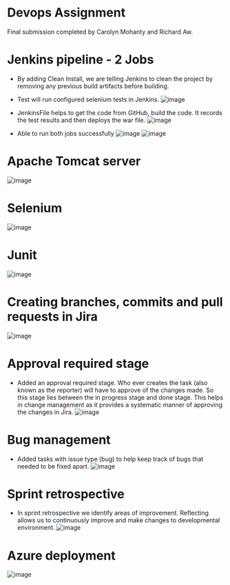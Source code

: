 # Devops Assignment
Final submission completed by Carolyn Mohanty and Richard Aw.

# Jenkins pipeline - 2 Jobs
- By adding Clean Install, we are telling Jenkins to clean the project by removing any previous build artifacts before building. 
- Test will run configured selenium tests in Jenkins.
![image](https://user-images.githubusercontent.com/100062535/226936614-bf7503df-c0e7-4748-beec-0cd0b344b72b.png)

- JenkinsFile helps to get the code from GitHub, build the code. It records the test results and then deploys the war file.
![image](https://user-images.githubusercontent.com/100062535/226936348-5a80a417-43b4-439b-a56f-e5a25c77676d.png)

- Able to run both jobs successfully
![image](https://user-images.githubusercontent.com/100062535/226937468-8365d0ed-7135-4a52-99be-3fdc211b7170.png)
![image](https://user-images.githubusercontent.com/100062535/226937564-3069073e-b540-4b40-9fca-b9389f1064f3.png)

# Apache Tomcat server
![image](https://user-images.githubusercontent.com/100062535/226937177-da580961-ca90-417f-9f7c-a58c18e90e9e.png)

# Selenium
![image](https://user-images.githubusercontent.com/100062535/226937761-eef0f73d-dd44-443d-976e-598e52042469.png)

# Junit
![image](https://user-images.githubusercontent.com/100062535/226937916-00ded8f7-902d-41ff-b88f-0a99966bd065.png)

# Creating branches, commits and pull requests in Jira
![image](https://user-images.githubusercontent.com/100062535/226938479-54bc6c6c-b363-43fb-9c0a-48583d8c55cd.png)

# Approval required stage
- Added an approval required stage. Who ever creates the task (also known as the reporter) will have to approve of the changes made. So this  stage lies between the in progress stage and done stage. This helps in change management as it provides a systematic manner of approving the changes in Jira.
![image](https://user-images.githubusercontent.com/100062535/226938731-e92243ba-0d3b-4ff7-8b55-9a902aa540be.png)

# Bug management
- Added tasks with issue type (bug) to help keep track of bugs that needed to be fixed apart.
![image](https://user-images.githubusercontent.com/100062535/226939020-61645c85-0942-4299-8697-55cd4bc6dfb1.png)

# Sprint retrospective
- In sprint retrospective we identify areas of improvement. Reflecting allows us to continuously improve and make changes to developmental environment. 
![image](https://user-images.githubusercontent.com/100062535/226939099-11009e5f-1df2-4887-88f6-7b1afaee5b72.png)

# Azure deployment
![image](https://user-images.githubusercontent.com/100062535/226941306-5543f64f-09ba-4dd2-84b5-b9eb60f34e3d.png)







